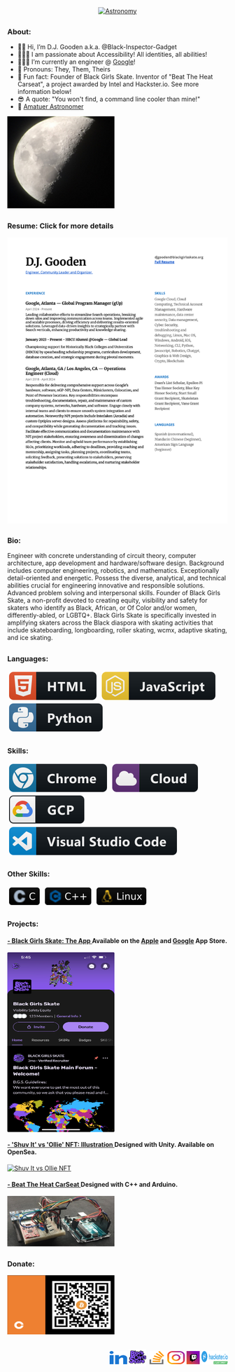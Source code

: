 <p align="center">
<a href="https://youtube.com/shorts/ff3jTdvP5ks?si=jF9DOeKJMRxutLfg" target="blank"><img align="center" src="https://github.com/Black-Inspector-Gadget/content/blob/main/header.gif" alt="Astronomy" /></a>


##
### About:

- 👋🏿 Hi, I’m D.J. Gooden a.k.a. @Black-Inspector-Gadget
- 🧑🏾‍🔬 I am passionate about Accessibility! All identities, all abilities!
- 🧑🏾‍💻 I’m currently an engineer @ [Google](https://about.google/google-in-america/)!
- 🧞 Pronouns: They, Them, Theirs
- 🧾 Fun fact: Founder of Black Girls Skate. Inventor of "Beat The Heat Carseat", a project awarded by Intel and Hackster.io. See more information below!
- 😎 A quote: "You won't find, a command line cooler than mine!" 
- 🔭 [Amatuer Astronomer](https://github.com/Black-Inspector-Gadget/profile_content/tree/main/Amatuer%20Astronomy) 
<p align="left">
<a href="https://github.com/Black-Inspector-Gadget/profile_content/tree/main/Amatuer%20Astronomy" target="blank"><img align="center" src="https://github.com/Black-Inspector-Gadget/profile_content/blob/main/Amatuer%20Astronomy/Moonshot%201.jpg" alt="BGS APP" height="210" width="245" /></a>


##
### Resume: Click for more details
<p align="left">
<a href="https://github.com/Black-Inspector-Gadget/profile_content/blob/main/D.J.%20Gooden%20Short%20Resume%202025.pdf" target="blank"><img align="center" src="https://github.com/Black-Inspector-Gadget/profile_content/blob/main/resume.png" alt="D.J. Gooden"/></a>


  

##
### Bio:
Engineer with concrete understanding of circuit theory, computer architecture, app development and hardware/software design. Background includes computer engineering, robotics, and mathematics. Exceptionally detail-oriented and energetic. Possess the diverse, analytical, and technical abilities crucial for engineering innovative and responsible solutions. Advanced problem solving and interpersonal skills. Founder of Black Girls Skate, a non-profit devoted to creating equity, visibility and safety for skaters who identify as Black, African, or Of Color and/or women, differently-abled, or LGBTQ+. Black Girls Skate is specifically invested in amplifying skaters across the Black diaspora with skating activities that include skateboarding, longboarding, roller skating, wcmx, adaptive skating, and ice skating.

##
### Languages:

<p align="left">
  <img src="https://github.com/Black-Inspector-Gadget/profile_content/blob/main/html.svg" alt="html" style="vertical-align:top; margin:4px">    
  <img src="https://github.com/Black-Inspector-Gadget/profile_content/blob/main/js.svg" alt="js" style="vertical-align:top; margin:4px">
  <img src="https://github.com/Black-Inspector-Gadget/profile_content/blob/main/python.svg" alt="python" style="vertical-align:top; margin:4px">
  

##
### Skills:

  <p align="left">
  <img src="https://github.com/Black-Inspector-Gadget/profile_content/blob/main/chrome.svg" alt="chrome" style="vertical-align:top; margin:4px">
  <img src="https://github.com/Black-Inspector-Gadget/profile_content/blob/main/cloud.svg" alt="cloud" style="vertical-align:top; margin:4px">
  <img src="https://github.com/Black-Inspector-Gadget/profile_content/blob/main/gcp.svg" alt="gcp" style="vertical-align:top; margin:4px">
  <img src="https://github.com/Black-Inspector-Gadget/profile_content/blob/main/visualstudio_code.svg" alt="vscode" style="vertical-align:top; margin:4px">


##
### Other Skills:

 <p align="left">
  <img src="https://github.com/Black-Inspector-Gadget/profile_content/blob/main/c.svg" alt="c" style="vertical-align:top; margin:4px">
  <img src="https://github.com/Black-Inspector-Gadget/profile_content/blob/main/c%2B%2B.svg" alt="c++" style="vertical-align:top; margin:4px">  
  <img src="https://github.com/Black-Inspector-Gadget/profile_content/blob/main/Linux.svg" alt="linux" style="vertical-align:top; margin:4px">



##   
### Projects:

#### [- Black Girls Skate: The App ](https://play.google.com/store/apps/details?id=branded.org.blackgirlsskate) Available on the [Apple](https://apps.apple.com/us/app/black-girls-skate-inc/id6478607976) and [Google](https://play.google.com/store/apps/details?id=branded.org.blackgirlsskate)  App Store.  
<p align="left">
<a href="https://play.google.com/store/apps/details?id=branded.org.blackgirlsskate" target="blank"><img align="center" src="https://github.com/Black-Inspector-Gadget/profile_content/blob/main/bgs%20app.jpeg" alt="BGS APP" height="410" width="245" /></a>

#### [- 'Shuv It' vs 'Ollie' NFT: Illustration ](https://opensea.io/assets/matic/0x2953399124f0cbb46d2cbacd8a89cf0599974963/32995396286751114035988550792975481396363927005753182805942965736422653296641) Designed with Unity. Available on OpenSea.  
<p align="left">
<a href="https://opensea.io/assets/matic/0x2953399124f0cbb46d2cbacd8a89cf0599974963/32995396286751114035988550792975481396363927005753182805942965736422653296641" target="blank"><img align="center" src="https://dl.openseauserdata.com/cache/originImage/files/6f4de1d8401fb7d1621bff43cfada047.gif" alt="Shuv It vs Ollie NFT" height="115" width="245" /></a>

#### [- Beat The Heat CarSeat ](https://github.com/Black-Inspector-Gadget/Beat-The-Heat-Carseat)  Designed with C++ and Arduino.
<p align="left">
<a href="https://github.com/Black-Inspector-Gadget/Beat-The-Heat-Carseat" target="blank"><img align="center" src="https://github.com/Black-Inspector-Gadget/profile_content/blob/main/Beat%20The%20Heat%20CarSeat/MAIN.jpeg" alt="Beat The Heat Carseat" height="115" width="245" /></a>




##   
### Donate:

<p align="left">
<img src="https://github.com/Black-Inspector-Gadget/profile_content/blob/main/Donate/bitcoin.png" alt="D.J. Gooden" height="135" width="245"/> 
  
 








<!--- Bottom icons --->

##
<p align="right">
<a href="https://www.linkedin.com/in/deah-jonae-g-a3a79b59/" target="blank"><img align="center" src="https://github.com/Black-Inspector-Gadget/profile_content/blob/main/linked-in-image.svg" alt="D.J. Gooden" height="30" width="40" /></a>
<a href="https://www.blackgirlsskate.org/" target="blank"><img align="center" src="https://github.com/Black-Inspector-Gadget/profile_content/blob/main/bgs.png" alt="Black Girls Skate" height="40" width="40" /></a> 
<a href="https://stackoverflow.com/users/23443991/dj-gooden" target="blank"><img align="center" src="https://github.com/Black-Inspector-Gadget/profile_content/blob/main/stack-overflow.svg" alt="D.J. Gooden" height="30" width="40" /></a>
<a href="https://www.instagram.com/black.inspector.gadget?igsh=MWh0b2Q0b3N4cHc4Zg%3D%3D" target="blank"><img align="center" src="https://github.com/Black-Inspector-Gadget/profile_content/blob/main/instagram.svg" alt="D.J. Gooden" height="30" width="40" /></a>
<a href="https://www.twitch.tv/black_inspector_gadget" target="blank"><img align="center" src="https://github.com/Black-Inspector-Gadget/profile_content/blob/main/twitch%20logo.png" alt="Twitch" height="30" width="30" /></a> 
<a href="https://www.hackster.io/Black_Inspector_Gadget/beat-the-heat-car-seat-a6ada0" target="blank"><img align="center" src="https://github.com/Black-Inspector-Gadget/profile_content/blob/main/hacksterio.png" alt="Beat The Heat Carseat" height="30" width="60" /></a> 




<!---
Black-Inspector-Gadget/Black-Inspector-Gadget is a ✨ special ✨ repository because its `README.md` (this file) appears on your GitHub profile.
You can click the Preview link to take a look at your changes.
--->
